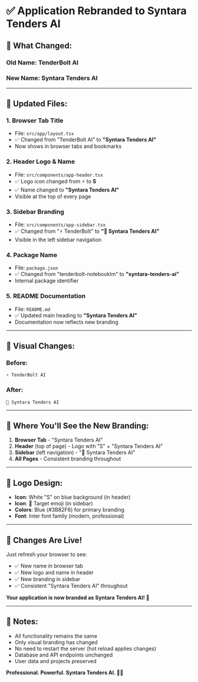# ✅ Application Rebranded to Syntara Tenders AI

## 🎯 What Changed:

### **Old Name:** TenderBolt AI
### **New Name:** Syntara Tenders AI

---

## 📝 Updated Files:

### 1. **Browser Tab Title**
- File: `src/app/layout.tsx`
- ✅ Changed from "TenderBolt AI" to **"Syntara Tenders AI"**
- Now shows in browser tabs and bookmarks

### 2. **Header Logo & Name**
- File: `src/components/app-header.tsx`
- ✅ Logo icon changed from ⚡ to **S**
- ✅ Name changed to **"Syntara Tenders AI"**
- Visible at the top of every page

### 3. **Sidebar Branding**
- File: `src/components/app-sidebar.tsx`
- ✅ Changed from "⚡ TenderBolt" to **"🎯 Syntara Tenders AI"**
- Visible in the left sidebar navigation

### 4. **Package Name**
- File: `package.json`
- ✅ Changed from "tenderbolt-notebooklm" to **"syntara-tenders-ai"**
- Internal package identifier

### 5. **README Documentation**
- File: `README.md`
- ✅ Updated main heading to **"Syntara Tenders AI"**
- Documentation now reflects new branding

---

## 🎨 Visual Changes:

### **Before:**
```
⚡ TenderBolt AI
```

### **After:**
```
🎯 Syntara Tenders AI
```

---

## 📍 Where You'll See the New Branding:

1. **Browser Tab** - "Syntara Tenders AI"
2. **Header** (top of page) - Logo with "S" + "Syntara Tenders AI"
3. **Sidebar** (left navigation) - "🎯 Syntara Tenders AI"
4. **All Pages** - Consistent branding throughout

---

## 🎯 Logo Design:

- **Icon**: White "S" on blue background (in header)
- **Icon**: 🎯 Target emoji (in sidebar)
- **Colors**: Blue (#3B82F6) for primary branding
- **Font**: Inter font family (modern, professional)

---

## 🚀 Changes Are Live!

Just refresh your browser to see:
- ✅ New name in browser tab
- ✅ New logo and name in header
- ✅ New branding in sidebar
- ✅ Consistent "Syntara Tenders AI" throughout

**Your application is now branded as Syntara Tenders AI! 🎉**

---

## 📝 Notes:

- All functionality remains the same
- Only visual branding has changed
- No need to restart the server (hot reload applies changes)
- Database and API endpoints unchanged
- User data and projects preserved

**Professional. Powerful. Syntara Tenders AI. 🎯✨**

